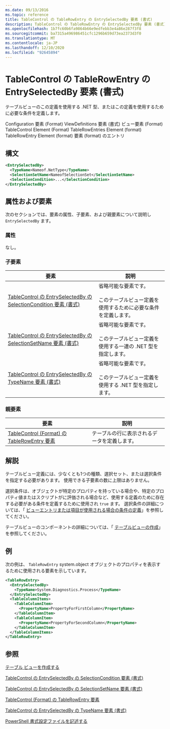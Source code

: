 ```yaml
---
ms.date: 09/13/2016
ms.topic: reference
title: TableControl の TableRowEntry の EntrySelectedBy 要素 (書式)
description: TableControl の TableRowEntry の EntrySelectedBy 要素 (書式)
ms.openlocfilehash: 1b7fc60b6fa9864b66e9edfebb3e4a86e287f3f8
ms.sourcegitcommit: ba7315a496986451cfc1296b659d73ea2373d3f0
ms.translationtype: MT
ms.contentlocale: ja-JP
ms.lasthandoff: 12/10/2020
ms.locfileid: "92645894"
---
```

# <a name="entryselectedby-element-for-tablerowentry--for-tablecontrol-format"></a>TableControl の TableRowEntry の EntrySelectedBy 要素 (書式)

テーブルビューのこの定義を使用する .NET 型、またはこの定義を使用するために必要な条件を定義します。

Configuration 要素 (Format) ViewDefinitions 要素 (書式) ビュー要素 (Format) TableControl Element (Format) TableRowEntries Element (format) TableRowEntry Element (format) 要素 (format) のエントリ

## <a name="syntax"></a>構文

```xml
<EntrySelectedBy>
  <TypeName>Nameof.NetType</TypeName>
  <SelectionSetName>NameofSelectionSet</SelectionSetName>
  <SelectionCondition>...</SelectionCondition>
</EntrySelectedBy>
```

## <a name="attributes-and-elements"></a>属性および要素

次のセクションでは、要素の属性、子要素、および親要素について説明し `EntrySelectedBy` ます。

### <a name="attributes"></a>属性

なし。

### <a name="child-elements"></a>子要素

|要素|説明|
|-------------|-----------------|
|[TableControl の EntrySelectedBy の SelectionCondition 要素 (書式)](./selectioncondition-element-for-entryselectedby-for-tablecontrol-format.md)|省略可能な要素です。<br /><br /> このテーブルビュー定義を使用するために必要な条件を定義します。|
|[TableControl の EntrySelectedBy の SelectionSetName 要素 (書式)](./selectionsetname-element-for-entryselectedby-for-tablecontrol-format.md)|省略可能な要素です。<br /><br /> このテーブルビュー定義を使用する一連の .NET 型を指定します。|
|[TableControl の EntrySelectedBy の TypeName 要素 (書式)](./typename-element-for-entryselectedby-for-tablecontrol-format.md)|省略可能な要素です。<br /><br /> このテーブルビュー定義を使用する .NET 型を指定します。|

### <a name="parent-elements"></a>親要素

|要素|説明|
|-------------|-----------------|
|[TableControl (Format) の TableRowEntry 要素](./tablerowentry-element-for-tablerowentries-for-tablecontrol-format.md)|テーブルの行に表示されるデータを定義します。|

## <a name="remarks"></a>解説

テーブルビュー定義には、少なくとも1つの種類、選択セット、または選択条件を指定する必要があります。 使用できる子要素の数に上限はありません。

選択条件は、オブジェクトが特定のプロパティを持っている場合や、特定のプロパティ値またはスクリプトがに評価される場合など、使用する定義のために存在する必要がある条件を定義するために使用され `true` ます。 選択条件の詳細については、「 [ビューエントリまたは項目が使用される場合の条件の定義](./defining-conditions-for-displaying-data.md)」を参照してください。

テーブルビューのコンポーネントの詳細については、「 [テーブルビューの作成](./creating-a-table-view.md)」を参照してください。

## <a name="example"></a>例

次の例は、 `TableRowEntry` system.object オブジェクトのプロパティを表示するために使用[](/dotnet/api/System.Diagnostics.Process)される要素を示しています。

```xml
<TableRowEntry>
  <EntrySelectedBy>
    <TypeName>System.Diagnostics.Process</TypeName>
  </EntrySelectedBy>
  <TableColumnItems>
    <TableColumnItem>
      <PropertyName>PropertyForFirstColumn</PropertyName>
    </TableColumnItem>
    <TableColumnItem>
      <PropertyName>PropertyForSecondColumn</PropertyName>
    </TableColumnItem>
  </TableColumnItems>
</TableRowEntry>
```

## <a name="see-also"></a>参照

[テーブル ビューを作成する](./creating-a-table-view.md)

[TableControl の EntrySelectedBy の SelectionCondition 要素 (書式)](./selectioncondition-element-for-entryselectedby-for-tablecontrol-format.md)

[TableControl の EntrySelectedBy の SelectionSetName 要素 (書式)](./selectionsetname-element-for-entryselectedby-for-tablecontrol-format.md)

[TableControl (Format) の TableRowEntry 要素](./tablerowentry-element-for-tablerowentries-for-tablecontrol-format.md)

[TableControl の EntrySelectedBy の TypeName 要素 (書式)](./typename-element-for-entryselectedby-for-tablecontrol-format.md)

[PowerShell 書式設定ファイルを記述する](./writing-a-powershell-formatting-file.md)
